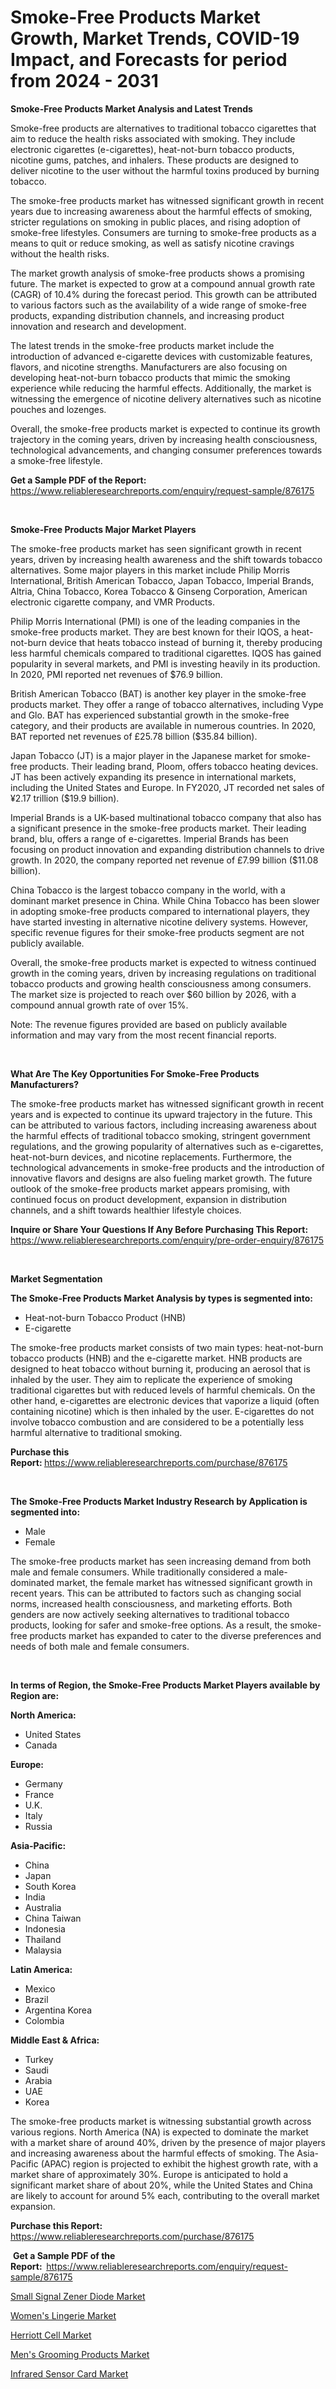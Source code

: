 <p><h1>Smoke-Free Products Market Growth, Market Trends, COVID-19 Impact, and Forecasts for period from 2024 - 2031</h1></p><p><strong>Smoke-Free Products Market Analysis and Latest Trends</strong></p>
<p><p>Smoke-free products are alternatives to traditional tobacco cigarettes that aim to reduce the health risks associated with smoking. They include electronic cigarettes (e-cigarettes), heat-not-burn tobacco products, nicotine gums, patches, and inhalers. These products are designed to deliver nicotine to the user without the harmful toxins produced by burning tobacco.</p><p>The smoke-free products market has witnessed significant growth in recent years due to increasing awareness about the harmful effects of smoking, stricter regulations on smoking in public places, and rising adoption of smoke-free lifestyles. Consumers are turning to smoke-free products as a means to quit or reduce smoking, as well as satisfy nicotine cravings without the health risks.</p><p>The market growth analysis of smoke-free products shows a promising future. The market is expected to grow at a compound annual growth rate (CAGR) of 10.4% during the forecast period. This growth can be attributed to various factors such as the availability of a wide range of smoke-free products, expanding distribution channels, and increasing product innovation and research and development.</p><p>The latest trends in the smoke-free products market include the introduction of advanced e-cigarette devices with customizable features, flavors, and nicotine strengths. Manufacturers are also focusing on developing heat-not-burn tobacco products that mimic the smoking experience while reducing the harmful effects. Additionally, the market is witnessing the emergence of nicotine delivery alternatives such as nicotine pouches and lozenges.</p><p>Overall, the smoke-free products market is expected to continue its growth trajectory in the coming years, driven by increasing health consciousness, technological advancements, and changing consumer preferences towards a smoke-free lifestyle.</p></p>
<p><strong>Get a Sample PDF of the Report:&nbsp;</strong> <a href="https://www.reliableresearchreports.com/enquiry/request-sample/876175">https://www.reliableresearchreports.com/enquiry/request-sample/876175</a></p>
<p>&nbsp;</p>
<p><strong>Smoke-Free Products Major Market Players</strong></p>
<p><p>The smoke-free products market has seen significant growth in recent years, driven by increasing health awareness and the shift towards tobacco alternatives. Some major players in this market include Philip Morris International, British American Tobacco, Japan Tobacco, Imperial Brands, Altria, China Tobacco, Korea Tobacco & Ginseng Corporation, American electronic cigarette company, and VMR Products.</p><p>Philip Morris International (PMI) is one of the leading companies in the smoke-free products market. They are best known for their IQOS, a heat-not-burn device that heats tobacco instead of burning it, thereby producing less harmful chemicals compared to traditional cigarettes. IQOS has gained popularity in several markets, and PMI is investing heavily in its production. In 2020, PMI reported net revenues of $76.9 billion.</p><p>British American Tobacco (BAT) is another key player in the smoke-free products market. They offer a range of tobacco alternatives, including Vype and Glo. BAT has experienced substantial growth in the smoke-free category, and their products are available in numerous countries. In 2020, BAT reported net revenues of £25.78 billion ($35.84 billion).</p><p>Japan Tobacco (JT) is a major player in the Japanese market for smoke-free products. Their leading brand, Ploom, offers tobacco heating devices. JT has been actively expanding its presence in international markets, including the United States and Europe. In FY2020, JT recorded net sales of ¥2.17 trillion ($19.9 billion).</p><p>Imperial Brands is a UK-based multinational tobacco company that also has a significant presence in the smoke-free products market. Their leading brand, blu, offers a range of e-cigarettes. Imperial Brands has been focusing on product innovation and expanding distribution channels to drive growth. In 2020, the company reported net revenue of £7.99 billion ($11.08 billion).</p><p>China Tobacco is the largest tobacco company in the world, with a dominant market presence in China. While China Tobacco has been slower in adopting smoke-free products compared to international players, they have started investing in alternative nicotine delivery systems. However, specific revenue figures for their smoke-free products segment are not publicly available.</p><p>Overall, the smoke-free products market is expected to witness continued growth in the coming years, driven by increasing regulations on traditional tobacco products and growing health consciousness among consumers. The market size is projected to reach over $60 billion by 2026, with a compound annual growth rate of over 15%.</p><p>Note: The revenue figures provided are based on publicly available information and may vary from the most recent financial reports.</p></p>
<p>&nbsp;</p>
<p><strong>What Are The Key Opportunities For Smoke-Free Products Manufacturers?</strong></p>
<p><p>The smoke-free products market has witnessed significant growth in recent years and is expected to continue its upward trajectory in the future. This can be attributed to various factors, including increasing awareness about the harmful effects of traditional tobacco smoking, stringent government regulations, and the growing popularity of alternatives such as e-cigarettes, heat-not-burn devices, and nicotine replacements. Furthermore, the technological advancements in smoke-free products and the introduction of innovative flavors and designs are also fueling market growth. The future outlook of the smoke-free products market appears promising, with continued focus on product development, expansion in distribution channels, and a shift towards healthier lifestyle choices.</p></p>
<p><strong>Inquire or Share Your Questions If Any Before Purchasing This Report:</strong> <a href="https://www.reliableresearchreports.com/enquiry/pre-order-enquiry/876175">https://www.reliableresearchreports.com/enquiry/pre-order-enquiry/876175</a></p>
<p>&nbsp;</p>
<p><strong>Market Segmentation</strong></p>
<p><strong>The Smoke-Free Products Market Analysis by types is segmented into:</strong></p>
<p><ul><li>Heat-not-burn Tobacco Product (HNB)</li><li>E-cigarette</li></ul></p>
<p><p>The smoke-free products market consists of two main types: heat-not-burn tobacco products (HNB) and the e-cigarette market. HNB products are designed to heat tobacco without burning it, producing an aerosol that is inhaled by the user. They aim to replicate the experience of smoking traditional cigarettes but with reduced levels of harmful chemicals. On the other hand, e-cigarettes are electronic devices that vaporize a liquid (often containing nicotine) which is then inhaled by the user. E-cigarettes do not involve tobacco combustion and are considered to be a potentially less harmful alternative to traditional smoking.</p></p>
<p><strong>Purchase this Report:&nbsp;</strong><a href="https://www.reliableresearchreports.com/purchase/876175">https://www.reliableresearchreports.com/purchase/876175</a></p>
<p>&nbsp;</p>
<p><strong>The Smoke-Free Products Market Industry Research by Application is segmented into:</strong></p>
<p><ul><li>Male</li><li>Female</li></ul></p>
<p><p>The smoke-free products market has seen increasing demand from both male and female consumers. While traditionally considered a male-dominated market, the female market has witnessed significant growth in recent years. This can be attributed to factors such as changing social norms, increased health consciousness, and marketing efforts. Both genders are now actively seeking alternatives to traditional tobacco products, looking for safer and smoke-free options. As a result, the smoke-free products market has expanded to cater to the diverse preferences and needs of both male and female consumers.</p></p>
<p>&nbsp;</p>
<p><strong>In terms of Region, the Smoke-Free Products Market Players available by Region are:</strong></p>
<p>
    <p> <strong> North America: </strong>
        <ul>
            <li>United States</li>
            <li>Canada</li>
        </ul>
        </p> 
    <p> <strong> Europe: </strong>
        <ul>
            <li>Germany</li>
            <li>France</li>
            <li>U.K.</li>
            <li>Italy</li>
            <li>Russia</li>
        </ul>
        </p> 
    <p> <strong> Asia-Pacific: </strong>
        <ul>
            <li>China</li>
            <li>Japan</li>
            <li>South Korea</li>
            <li>India</li>
            <li>Australia</li>
            <li>China Taiwan</li>
            <li>Indonesia</li>
            <li>Thailand</li>
            <li>Malaysia</li>
        </ul>
        </p> 
    <p> <strong> Latin America: </strong>
        <ul>
            <li>Mexico</li>
            <li>Brazil</li>
            <li>Argentina Korea</li>
            <li>Colombia</li>
        </ul>
        </p> 
    <p> <strong> Middle East & Africa: </strong>
        <ul>
            <li>Turkey</li>
            <li>Saudi</li>
            <li>Arabia</li>
            <li>UAE</li>
            <li>Korea</li>
        </ul>
    </p>
    </p>
<p><p>The smoke-free products market is witnessing substantial growth across various regions. North America (NA) is expected to dominate the market with a market share of around 40%, driven by the presence of major players and increasing awareness about the harmful effects of smoking. The Asia-Pacific (APAC) region is projected to exhibit the highest growth rate, with a market share of approximately 30%. Europe is anticipated to hold a significant market share of about 20%, while the United States and China are likely to account for around 5% each, contributing to the overall market expansion.</p></p>
<p><strong>Purchase this Report: </strong><a href="https://www.reliableresearchreports.com/purchase/876175">https://www.reliableresearchreports.com/purchase/876175</a></p>
<p>&nbsp;<strong>Get a Sample PDF of the Report:&nbsp;&nbsp;</strong><a href="https://www.reliableresearchreports.com/enquiry/request-sample/876175">https://www.reliableresearchreports.com/enquiry/request-sample/876175</a></p>
<p><strong></strong></p>
<p><p><a href="https://medium.com/p/0dafdac14507/edit">Small Signal Zener Diode Market</a></p><p><a href="https://medium.com/@tomazemlak97885/womens-lingerie-market-size-reveals-the-best-marketing-channels-in-global-industry-3f63a694e7bf">Women's Lingerie Market</a></p><p><a href="https://medium.com/p/5ee3b3217a20/edit">Herriott Cell Market</a></p><p><a href="https://medium.com/p/a84d4d7e5ad4/edit">Men's Grooming Products Market</a></p><p><a href="https://medium.com/p/b8a8c85c2377/edit">Infrared Sensor Card Market</a></p></p>